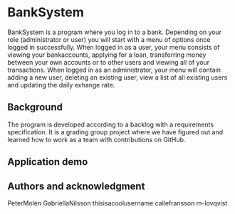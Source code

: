 # BankSystem 

BankSystem is a program where you log in to a bank. Depending on your role (administrator or user) you will start with a menu of options once logged in successfully. When logged in as a user, your menu consists of viewing your bankaccounts, applying for a loan, transferring money between your own accounts or to other users and viewing all of your transactions. When logged in as an administrator, your menu will contain adding a new user, deleting an existing user, view a list of all existing users and updating the daily exhange rate.

## Background
The program is developed according to a backlog with a requirements specification. It is a grading group project where we have figured out and learned how to work as a team with contributions on GitHub.

## Application demo


## Authors and acknowledgment
PeterMolen 
GabriellaNilsson
thisisacoolusername
callefransson
m-lovqvist